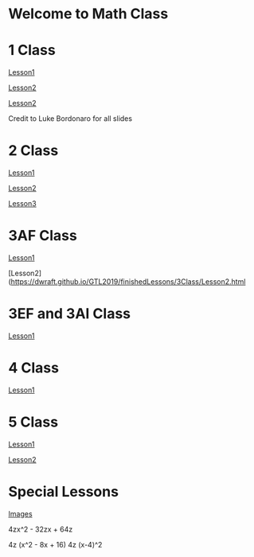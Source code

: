 # Welcome to Math Class

# 1 Class
[Lesson1](https://github.com/dwraft/GTL2019/blob/master/finishedLessons/1Class/Factoring_1-slides.pdf)

[Lesson2](https://github.com/dwraft/GTL2019/blob/master/finishedLessons/1Class/Lesson2.pdf)


[Lesson2](https://github.com/dwraft/GTL2019/blob/master/finishedLessons/1Class/Lesson2.pdf)

Credit to Luke Bordonaro for all slides
# 2 Class


[Lesson1](https://dwraft.github.io/GTL2019/finishedLessons/2Class/Lesson1.html)

[Lesson2](https://dwraft.github.io/GTL2019/finishedLessons/2Class/Lesson2.html)

[Lesson3](https://dwraft.github.io/GTL2019/finishedLessons/2Class/Lesson3.html)

# 3AF Class
[Lesson1](https://dwraft.github.io/GTL2019/finishedLessons/3Class/Lesson1.html)

[Lesson2](https://dwraft.github.io/GTL2019/finishedLessons/3Class/Lesson2.html

# 3EF and 3AI Class
[Lesson1](https://dwraft.github.io/GTL2019/finishedLessons/3Class2/Lesson1.html)


# 4 Class
[Lesson1](https://dwraft.github.io/GTL2019/finishedLessons/4Class/Lesson1.html)

# 5 Class
[Lesson1](https://dwraft.github.io/GTL2019/finishedLessons/5Class/Lesson1.html)

[Lesson2](https://dwraft.github.io/GTL2019/finishedLessons/5Class/Lesson2.html)

# Special Lessons

[Images](https://github.com/dwraft/GTL2019/blob/master/MathOfImages.ipynb)

4zx^2  - 32zx + 64z

4z (x^2 - 8x + 16)
4z (x-4)^2